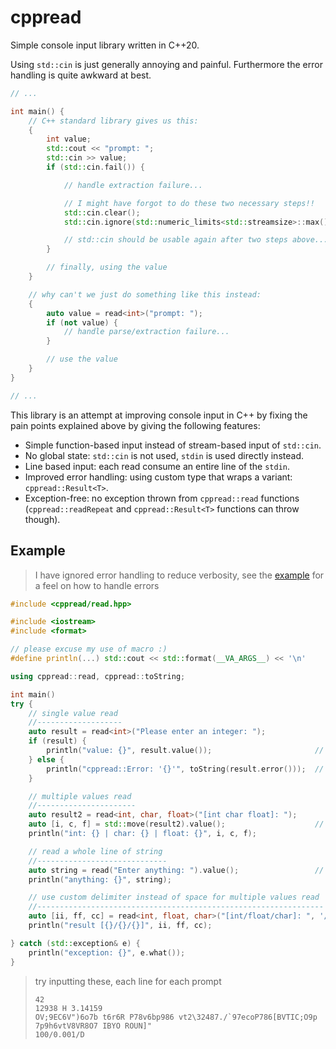 # cppread

Simple console input library written in C++20.

Using `std::cin` is just generally annoying and painful. Furthermore the error handling is quite awkward at best.

```cpp
// ...

int main() {
    // C++ standard library gives us this:
    {
        int value;
        std::cout << "prompt: ";
        std::cin >> value;
        if (std::cin.fail()) {

            // handle extraction failure...

            // I might have forgot to do these two necessary steps!!
            std::cin.clear();
            std::cin.ignore(std::numeric_limits<std::streamsize>::max(), '\n');

            // std::cin should be usable again after two steps above...
        }

        // finally, using the value
    }

    // why can't we just do something like this instead:
    {
        auto value = read<int>("prompt: ");
        if (not value) {
            // handle parse/extraction failure...
        }

        // use the value
    }
}

// ...
```

This library is an attempt at improving console input in C++ by fixing the pain points explained above by giving the following features:

- Simple function-based input instead of stream-based input of `std::cin`.
- No global state: `std::cin` is not used, `stdin` is used directly instead.
- Line based input: each read consume an entire line of the `stdin`.
- Improved error handling: using custom type that wraps a variant: `cppread::Result<T>`.
- Exception-free: no exception thrown from `cppread::read` functions (`cppread::readRepeat` and `cppread::Result<T>` functions can throw though).

## Example

> I have ignored error handling to reduce verbosity, see the [example](./example) for a feel on how to handle errors

```cpp
#include <cppread/read.hpp>

#include <iostream>
#include <format>

// please excuse my use of macro :)
#define println(...) std::cout << std::format(__VA_ARGS__) << '\n'

using cppread::read, cppread::toString;

int main()
try {
    // single value read
    //-------------------
    auto result = read<int>("Please enter an integer: ");
    if (result) {
        println("value: {}", result.value());                       // retrieve contained value
    } else {
        println("cppread::Error: '{}'", toString(result.error()));  // get human readable error description
    }

    // multiple values read
    //----------------------
    auto result2 = read<int, char, float>("[int char float]: ");
    auto [i, c, f] = std::move(result2).value();                    // returned value is tuple, you can use structured binding
    println("int: {} | char: {} | float: {}", i, c, f);

    // read a whole line of string
    //-----------------------------
    auto string = read("Enter anything: ").value();                 // `value()` will throw if error was returned instead
    println("anything: {}", string);

    // use custom delimiter instead of space for multiple values read
    //----------------------------------------------------------------
    auto [ii, ff, cc] = read<int, float, char>("[int/float/char]: ", '/').value();
    println("result [{}/{}/{}]", ii, ff, cc);

} catch (std::exception& e) {
    println("exception: {}", e.what());
}
```

> try inputting these, each line for each prompt
>
> ```
> 42
> 12938 H 3.14159
> OV;9EC6V")6o7b t6r6R P78v6bp986 vt2\32487./`97ecoP786[BVTIC;O9p 7p9h6vtV8VR8O7 IBYO ROUN]"
> 100/0.001/D
> ```
